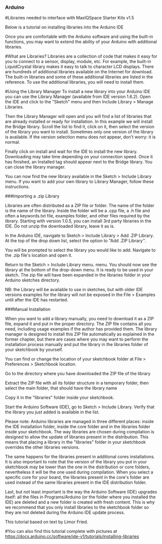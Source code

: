 ### Arduino
#Libraries needed to interface with MaxIQSpace Starter Kits v1.5 

Below is a tutorial on installing libraries into the Arduino IDE

Once you are comfortable with the Arduino software and using the built-in functions, you may want to extend the ability of your Arduino with additional libraries.

#What are Libraries?
Libraries are a collection of code that makes it easy for you to connect to a sensor, display, module, etc. For example, the built-in LiquidCrystal library makes it easy to talk to character LCD displays. There are hundreds of additional libraries available on the Internet for download. The built-in libraries and some of these additional libraries are listed in the reference. To use the additional libraries, you will need to install them.

#Using the Library Manager
To install a new library into your Arduino IDE you can use the Library Manager (available from IDE version 1.6.2). Open the IDE and click to the "Sketch" menu and then Include Library > Manage Libraries.


Then the Library Manager will open and you will find a list of libraries that are already installed or ready for installation. In this example we will install the Bridge library. Scroll the list to find it, click on it, then select the version of the library you want to install. Sometimes only one version of the library is available. If the version selection menu does not appear, don't worry: it is normal.


Finally click on install and wait for the IDE to install the new library. Downloading may take time depending on your connection speed. Once it has finished, an Installed tag should appear next to the Bridge library. You can close the library manager.


You can now find the new library available in the Sketch > Include Library menu. If you want to add your own library to Library Manager, follow these instructions.



###Importing a .zip Library

Libraries are often distributed as a ZIP file or folder. The name of the folder is the name of the library. Inside the folder will be a .cpp file, a .h file and often a keywords.txt file, examples folder, and other files required by the library. Starting with version 1.0.5, you can install 3rd party libraries in the IDE. Do not unzip the downloaded library, leave it as is.

In the Arduino IDE, navigate to Sketch > Include Library > Add .ZIP Library. At the top of the drop down list, select the option to "Add .ZIP Library''.


You will be prompted to select the library you would like to add. Navigate to the .zip file's location and open it.


Return to the Sketch > Include Library menu. menu. You should now see the library at the bottom of the drop-down menu. It is ready to be used in your sketch. The zip file will have been expanded in the libraries folder in your Arduino sketches directory.

NB: the Library will be available to use in sketches, but with older IDE versions examples for the library will not be exposed in the File > Examples until after the IDE has restarted.



###Manual Installation

When you want to add a library manually, you need to download it as a ZIP file, expand it and put in the proper directory. The ZIP file contains all you need, including usage examples if the author has provided them. The library manager is designed to install this ZIP file automatically as explained in the former chapter, but there are cases where you may want to perform the installation process manually and put the library in the libraries folder of your sketchbook by yourself.

You can find or change the location of your sketchbook folder at File > Preferences > Sketchbook location.


Go to the directory where you have downloaded the ZIP file of the library


Extract the ZIP file with all its folder structure in a temporary folder, then select the main folder, that should have the library name


Copy it in the "libraries" folder inside your sketchbook.


Start the Arduino Software (IDE), go to Sketch > Include Library. Verify that the library you just added is available in the list.


Please note: Arduino libraries are managed in three different places: inside the IDE installation folder, inside the core folder and in the libraries folder inside your sketchbook. The way libraries are chosen during compilation is designed to allow the update of libraries present in the distribution. This means that placing a library in the "libraries" folder in your sketchbook overrides the other libraries versions.

The same happens for the libraries present in additional cores installations. It is also important to note that the version of the library you put in your sketchbook may be lower than the one in the distribution or core folders, nevertheless it will be the one used during compilation. When you select a specific core for your board, the libraries present in the core's folder are used instead of the same libraries present in the IDE distribution folder.

Last, but not least important is the way the Arduino Software (IDE) upgrades itself: all the files in Programs/Arduino (or the folder where you installed the IDE) are deleted and a new folder is created with fresh content. This is why we recommend that you only install libraries to the sketchbook folder so they are not deleted during the Arduino IDE update process.

This tutorial based on text by Limor Fried.

#You can also find this tutorial complete with pictures at
https://docs.arduino.cc/software/ide-v1/tutorials/installing-libraries
